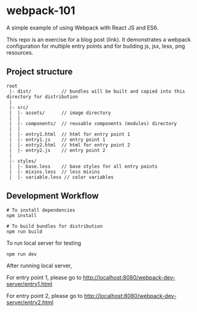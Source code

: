 # webpack-101
A simple example of using Webpack with React JS and ES6. 

This repo is an exercise for a blog post (link). It demonstrates a webpack configuration for multiple entry points and for building js, jsx, less, png resources.


## Project structure

```shell
root
 |- dist/           // bundles will be built and copied into this directory for distribution
 |
 |- src/
 |  |- assets/      // image directory
 |  |
 |  |- components/  // reusable components (modules) directory
 |  |
 |  |- entry1.html  // html for entry point 1
 |  |- entry1.js    // entry point 1
 |  |- entry2.html  // html for entry point 2
 |  |- entry2.js    // entry point 2
 |
 |- styles/
 |  |- base.less    // base styles for all entry points
 |  |- mixins.less  // less mixins 
 |  |- variable.less // color variables
```

## Development Workflow
```shell
# To install dependencies
npm install

# To build bundles for distribution
npm run build
```

To run local server for testing
```
npm run dev
```
After running local server,

For entry point 1, please go to [http://localhost:8080/webpack-dev-server/entry1.html](http://localhost:8080/webpack-dev-server/entry1.html)

For entry point 2, please go to [http://localhost:8080/webpack-dev-server/entry2.html](http://localhost:8080/webpack-dev-server/entry2.html)
